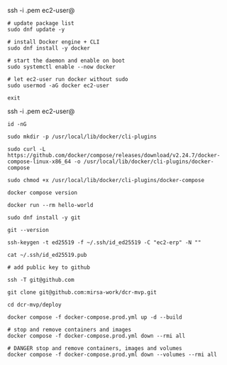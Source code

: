 ssh -i <file>.pem ec2-user@<ip-addr>

	# update package list
	sudo dnf update -y

	# install Docker engine + CLI
	sudo dnf install -y docker

	# start the daemon and enable on boot
	sudo systemctl enable --now docker

	# let ec2‑user run docker without sudo
	sudo usermod -aG docker ec2-user

	exit

ssh -i <file>.pem ec2-user@<ip-addr>
	
	id -nG

	sudo mkdir -p /usr/local/lib/docker/cli-plugins
	
	sudo curl -L https://github.com/docker/compose/releases/download/v2.24.7/docker-compose-linux-x86_64 -o /usr/local/lib/docker/cli-plugins/docker-compose
	
	sudo chmod +x /usr/local/lib/docker/cli-plugins/docker-compose
	
	docker compose version

	docker run --rm hello-world
	
	sudo dnf install -y git
	
	git --version
	
	ssh-keygen -t ed25519 -f ~/.ssh/id_ed25519 -C "ec2-erp" -N ""
	
	cat ~/.ssh/id_ed25519.pub
	
	# add public key to github
	
	ssh -T git@github.com
	
	git clone git@github.com:mirsa-work/dcr-mvp.git
	
	cd dcr-mvp/deploy

	docker compose -f docker-compose.prod.yml up -d --build

	# stop and remove containers and images
	docker compose -f docker-compose.prod.yml down --rmi all

	# DANGER stop and remove containers, images and volumes
    docker compose -f docker-compose.prod.yml down --volumes --rmi all
